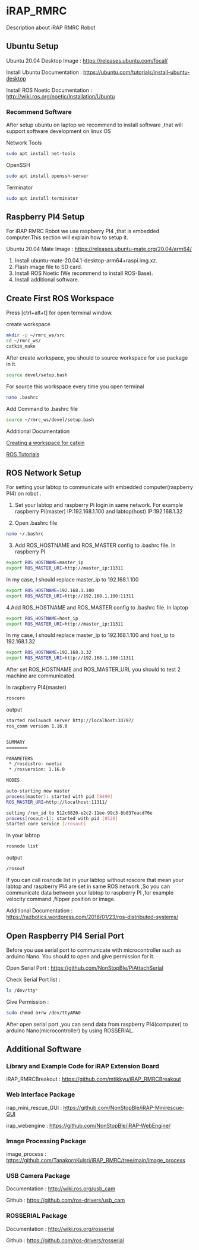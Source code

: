 # iRAP_RMRC
Description about iRAP RMRC Robot

## Ubuntu Setup
Ubuntu 20.04 Desktop Image : https://releases.ubuntu.com/focal/

Install Ubuntu Documentation : https://ubuntu.com/tutorials/install-ubuntu-desktop

Install ROS Noetic Documentation : http://wiki.ros.org/noetic/Installation/Ubuntu

### Recommend Software
After setup ubuntu on laptop we recommend to install software ,that will support software development on linux OS

Network Tools
```bash
sudo apt install net-tools 
```

OpenSSH
```bash
sudo apt install openssh-server 
```

Terminator
```bash
sudo apt install terminator 
```

## Raspberry PI4 Setup
For iRAP RMRC Robot we use raspberry PI4 ,that is embedded computer.This section will explain how to setup it.

Ubuntu 20.04 Mate Image : https://releases.ubuntu-mate.org/20.04/arm64/

1. Install ubuntu-mate-20.04.1-desktop-arm64+raspi.img.xz.
2. Flash image file to SD card.
3. Install ROS Noetic (We recommend to install ROS-Base).
4. Install additional software.

## Create First ROS Workspace
Press [ctrl+alt+t] for open terminal window.

create workspace 
```bash
mkdir -p ~/rmrc_ws/src
cd ~/rmrc_ws/
catkin_make
```
After create workspace, you should to source workspace for use package in it.
```bash
source devel/setup.bash
```

For source this workspace every time you open terminal 
```bash
nano .bashrc
```

Add Command to .bashrc file
```bash
source ~/rmrc_ws/devel/setup.bash
```

Additional Documentation 

[Creating a workspace for catkin](http://wiki.ros.org/catkin/Tutorials/create_a_workspace)

[ROS Tutorials](http://wiki.ros.org/ROS/Tutorials)

## ROS Network Setup
For setting your labtop to communicate with embedded computer(raspberry PI4) on robot .

1. Set your labtop and raspberry Pi login in same network.
   For example raspberry Pi(master) IP:192.168.1.100 and labtop(host) IP:192.168.1.32

2. Open .bashrc file
```bash
nano ~/.bashrc
```

3. Add ROS_HOSTNAME and ROS_MASTER config to .bashrc file. In raspberry PI
```bash
export ROS_HOSTNAME=master_ip
export ROS_MASTER_URI=http://master_ip:11311
```

In my case, I should replace master_ip to 192.168.1.100

```bash
export ROS_HOSTNAME=192.168.1.100
export ROS_MASTER_URI=http://192.168.1.100:11311
```

4.Add ROS_HOSTNAME and ROS_MASTER config to .bashrc file. In laptop
```bash
export ROS_HOSTNAME=host_ip
export ROS_MASTER_URI=http://master_ip:11311
```

In my case, I should replace master_ip to 192.168.1.100 and host_ip to 192.168.1.32

```bash
export ROS_HOSTNAME=192.168.1.32
export ROS_MASTER_URI=http://192.168.1.100:11311
```

After set ROS_HOSTNAME and ROS_MASTER_URL you should to test 2 machine are communicated.

In raspberry PI4(master)
```bash
roscore
```

output 
```bash
started roslaunch server http://localhost:33797/
ros_comm version 1.16.0


SUMMARY
========

PARAMETERS
 * /rosdistro: noetic
 * /rosversion: 1.16.0

NODES

auto-starting new master
process[master]: started with pid [8499]
ROS_MASTER_URI=http://localhost:11311/

setting /run_id to 512c6820-e2c2-11ee-99c3-8b837eacd76e
process[rosout-1]: started with pid [8520]
started core service [/rosout]
```

In your labtop
```bash
rosnode list
```

output 
```bash
/rosout
```

If you can call rosnode list in your labtop without roscore that mean your labtop and raspberry PI4 are set in same ROS network ,So you can communicate data between your labtop to raspberry PI ,for example velocity command ,filpper position or image.

Additional Documentation : https://razbotics.wordpress.com/2018/01/23/ros-distributed-systems/


## Open Raspberry PI4 Serial Port
Before you use serial port to communicate with microcontroller such as arduino Nano. You should to open and give permission for it.

Open Serial Port : https://github.com/NonStopBle/PiAttachSerial

Check Serial Port list : 

```bash
ls /dev/tty*
```
Give Permission :

```bash
sudo chmod a+rw /dev/ttyAMA0
```

After open serial port ,you can send data from raspberry PI4(computer) to arduino Nano(microcontroller) by using ROSSERIAL.

## Additional Software

### Library and Example Code for iRAP Extension Board

iRAP_RMRCBreakout : https://github.com/mtikkyu/iRAP_RMRCBreakout

### Web Interface Package

irap_mini_rescue_GUI : https://github.com/NonStopBle/iRAP-Minirescue-GUI

irap_webengine : https://github.com/NonStopBle/iRAP-WebEngine/

### Image Processing Package

image_process : https://github.com/TanakornKulsri/iRAP_RMRC/tree/main/image_process

### USB Camera Package 
Documentation : http://wiki.ros.org/usb_cam

Github : https://github.com/ros-drivers/usb_cam

### ROSSERIAL Package
Documentation : http://wiki.ros.org/rosserial

Github : https://github.com/ros-drivers/rosserial

